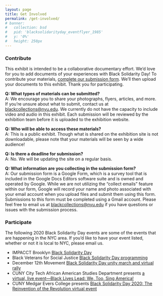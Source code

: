 ```yaml
---
layout: page
title: Get Involved
permalink: /get-involved/
# banner:
#   collection: bsd
#   pid: 'blacksolidarityday_eventflyer_1985'
#   y: '0%'
#   height: 250px
---
```

### Contribute

This exhibit is intended to be a collaborative documentary effort. We’d love for you to add documents of your experiences with Black Solidarity Day! To contribute your materials, [complete our submission form](https://docs.google.com/forms/d/e/1FAIpQLSeS4_PJytF33yS5R9NiOL3XsOeK_f-t9kIXULvUn2qlb0ipVA/viewform). We’ll then upload your documents to this exhibit. Thank you for participating.

__Q: What types of materials can be submitted?__  
A: We encourage you to share your photographs, flyers, articles, and more. If you’re unsure about what to submit, contact us at blackcollections@nyu.edu. We currently do not have the capacity to include video and audio in this exhibit. Each submission will be reviewed by the exhibition team before it is uploaded to the exhibition website.

__Q: Who will be able to access these materials?__  
A: This is a public exhibit. Though what is shared on the exhibition site is not downloadable, please note that your materials will be seen by a wide audience!

__Q: Is there a deadline for submission?__  
A: No. We will be updating the site on a regular basis.

__Q: What information are you collecting in the submission form?__  
A: Our submission form is a Google Form, which is a survey tool that is included in the Google Docs Editors software suite and is owned and operated by Google. While we are not utilizing the “collect emails” feature within our form, Google will record your name and photo associated with your email account when you upload files and submit them using this form. Submissions to this form must be completed using a Gmail account. Please feel free to email us at blackcollections@nyu.edu if you have questions or issues with the submission process.


### Participate

The following 2020 Black Solidarity Day events are some of the events that are happening in the NYC area. If you’d like to have your event listed, whether or not it is local to NYC, please email us.


- IMPACCT Brooklyn [Black Solidarity Day](https://impacctbrooklyn.org/event/black-solidarity-day/)
- Black Veterans for Social Justice [Black Solidarity Day programming](https://impacctbrooklyn.org/event/black-solidarity-day/)
- December 12th Movement [Black Solidarity Day unity march and virtual rally](http://d12m.com/)
- CUNY City Tech African American Studies Department presents [a virtual, live event—Black Lives Lead: We, Too, Sing America!](http://calendar.citytech.cuny.edu/ADCalendar/EventList.aspx?view=EventDetails&eventidn=4026&information_id=9144&type=&rss=rss)
- CUNY Medgar Evers College presents [Black Solidarity Day 2020: The Reinvention of the Revolution virtual event](https://www.mec.cuny.edu/event/black-solidarity-day-5/)

